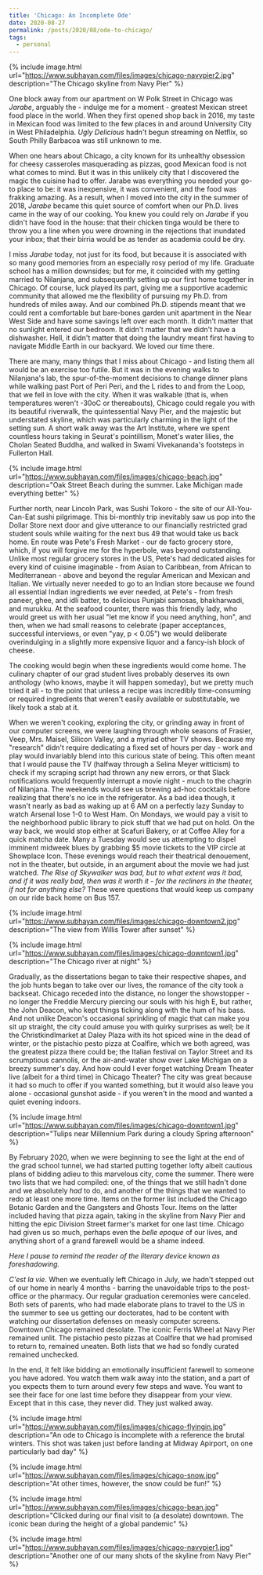 ```yaml
---
title: 'Chicago: An Incomplete Ode'
date: 2020-08-27
permalink: /posts/2020/08/ode-to-chicago/
tags:
  - personal
---
```


{% include image.html url="https://www.subhayan.com/files/images/chicago-navypier2.jpg" description="The Chicago skyline from Navy Pier" %}


One block away from our apartment on W Polk Street in Chicago was *Jarabe*, arguably the - indulge me for a moment - greatest Mexican street food place in the world. When they first opened shop back in 2016, my taste in Mexican food was limited to the few places in and around University City in West Philadelphia. *Ugly Delicious* hadn't begun streaming on Netflix, so South Philly Barbacoa was still unknown to me.

When one hears about Chicago, a city known for its unhealthy obsession for cheesy casseroles masquerading as pizzas, good Mexican food is not what comes to mind. But it was in this unlikely city that I discovered the magic the cuisine had to offer. Jarabe was everything you needed your go-to place to be: it was inexpensive, it was convenient, and the food was frakking amazing. As a result, when I moved into the city in the summer of 2018, *Jarabe* became this quiet source of comfort when our Ph.D. lives came in the way of our cooking. You knew you could rely on *Jarabe* if you didn't have food in the house: that their chicken tinga would be there to throw you a line when you were drowning in the rejections that inundated your inbox; that their birria would be as tender as academia could be dry.

I miss *Jarabe* today, not just for its food, but because it is associated with so many good memories from an especially rosy period of my life. Graduate school has a million downsides; but for me, it coincided with my getting married to Nilanjana, and subsequently setting up our first home together in Chicago. Of course, luck played its part, giving me a supportive academic community that allowed me the flexibility of pursuing my Ph.D. from hundreds of miles away. And our combined Ph.D. stipends meant that we could rent a comfortable but bare-bones garden unit apartment in the Near West Side and have some savings left over each month. It didn't matter that no sunlight entered our bedroom. It didn't matter that we didn't have a dishwasher. Hell, it didn't matter that doing the laundry meant first having to navigate Middle Earth in our backyard. We loved our time there.

There are many, many things that I miss about Chicago - and listing them all would be an exercise too futile. But it was in the evening walks to Nilanjana's lab, the spur-of-the-moment decisions to change dinner plans while walking past Port of Peri Peri, and the L rides to and from the Loop, that we fell in love with the city. When it was walkable (that is, when temperatures weren't -30oC or thereabouts), Chicago could regale you with its beautiful riverwalk, the quintessential Navy Pier, and the majestic but understated skyline, which was particularly charming in the light of the setting sun. A short walk away was the Art Institute, where we spent countless hours taking in Seurat's pointillism, Monet's water lilies, the Cholan Seated Buddha, and walked in Swami Vivekananda's footsteps in Fullerton Hall. 

{% include image.html url="https://www.subhayan.com/files/images/chicago-beach.jpg" description="Oak Street Beach during the summer. Lake Michigan made everything better" %}

Further north, near Lincoln Park, was Sushi Tokoro - the site of our All-You-Can-Eat sushi pilgrimage. This bi-monthly trip inevitably saw us pop into the Dollar Store next door and give utterance to our financially restricted grad student souls while waiting for the next bus 49 that would take us back home. En route was Pete's Fresh Market - our de facto grocery store, which, if you will forgive me for the hyperbole, was beyond outstanding. Unlike most regular grocery stores in the US, Pete's had dedicated aisles for every kind of cuisine imaginable - from Asian to Caribbean, from African to Mediterranean - above and beyond the regular American and Mexican and Italian. We virtually never needed to go to an Indian store because we found all essential Indian ingredients we ever needed, at Pete's - from fresh paneer, ghee, and idli batter, to delicious Punjabi samosas, bhakharwadi, and murukku. At the seafood counter, there was this friendly lady, who would greet us with her usual "let me know if you need anything, hon", and then, when we had small reasons to celebrate (paper acceptances, successful interviews, or even "yay, p < 0.05") we would deliberate overindulging in a slightly more expensive liquor and a fancy-ish block of cheese.

The cooking would begin when these ingredients would come home. The culinary chapter of our grad student lives probably deserves its own anthology (who knows, maybe it will happen someday), but we pretty much tried it all - to the point that unless a recipe was incredibly time-consuming or required ingredients that weren't easily available or substitutable, we likely took a stab at it. 

When we weren't cooking, exploring the city, or grinding away in front of our computer screens, we were laughing through whole seasons of Frasier, Veep, Mrs. Maisel, Silicon Valley, and a myriad other TV shows. Because my "research" didn't require dedicating a fixed set of hours per day - work and play would invariably blend into this curious state of being. This often meant that I would pause the TV (halfway through a Selina Meyer witticism) to check if my scraping script had thrown any new errors, or that Slack notifications would frequently interrupt a movie night - much to the chagrin of Nilanjana. The weekends would see us brewing ad-hoc cocktails before realizing that there's no ice in the refrigerator. As a bad idea though, it wasn't nearly as bad as waking up at 6 AM on a perfectly lazy Sunday to watch Arsenal lose 1-0 to West Ham. On Mondays, we would pay a visit to the neighborhood public library to pick stuff that we had put on hold. On the way back, we would stop either at Scafuri Bakery, or at Coffee Alley for a quick matcha date. Many a Tuesday would see us attempting to dispel imminent midweek blues by grabbing $5 movie tickets to the VIP circle at Showplace Icon. These evenings would reach their theatrical denouement, not in the theater, but outside, in an argument about the movie we had just watched. *The Rise of Skywalker was bad, but to what extent was it bad, and if it was really bad, then was it worth it - for the recliners in the theater, if not for anything else?* These were questions that would keep us company on our ride back home on Bus 157.

{% include image.html url="https://www.subhayan.com/files/images/chicago-downtown2.jpg" description="The view from Willis Tower after sunset" %}

{% include image.html url="https://www.subhayan.com/files/images/chicago-downtown1.jpg" description="The Chicago river at night" %}

Gradually, as the dissertations began to take their respective shapes, and the job hunts began to take over our lives, the romance of the city took a backseat. Chicago receded into the distance, no longer the showstopper - no longer the Freddie Mercury piercing our souls with his high E, but rather, the John Deacon, who kept things ticking along with the hum of his bass. And not unlike Deacon's occasional sprinkling of magic that can make you sit up straight, the city could amuse you with quirky surprises as well; be it the Christkindlmarket at Daley Plaza with its hot spiced wine in the dead of winter, or the pistachio pesto pizza at Coalfire, which we both agreed, was the greatest pizza there could be; the Italian festival on Taylor Street and its scrumptious cannolis, or the air-and-water show over Lake Michigan on a breezy summer's day. And how could I ever forget watching Dream Theater live (albeit for a third time) in Chicago Theater? The city was great because it had so much to offer if you wanted something, but it would also leave you alone - occasional gunshot aside - if you weren't in the mood and wanted a quiet evening indoors.

{% include image.html url="https://www.subhayan.com/files/images/chicago-downtown1.jpg" description="Tulips near Millennium Park during a cloudy Spring afternoon" %}

By February 2020, when we were beginning to see the light at the end of the grad school tunnel, we had started putting together lofty albeit cautious plans of bidding adieu to this marvelous city, come the summer. There were two lists that we had compiled: one, of the things that we still hadn't done and we absolutely *had* to do, and another of the things that we wanted to redo at least one more time. Items on the former list included the Chicago Botanic Garden and the Gangsters and Ghosts Tour. Items on the latter included having that pizza again, taking in the skyline from Navy Pier and hitting the epic Division Street farmer's market for one last time. Chicago had given us so much, perhaps even the *belle epoque* of our lives, and anything short of a grand farewell would be a shame indeed.

*Here I pause to remind the reader of the literary device known as foreshadowing.*

*C'est la vie.* When we eventually left Chicago in July, we hadn't stepped out of our home in nearly 4 months - barring the unavoidable trips to the post-office or the pharmacy. Our regular graduation ceremonies were canceled. Both sets of parents, who had made elaborate plans to travel to the US in the summer to see us getting our doctorates, had to be content with watching our dissertation defenses on measly computer screens. Downtown Chicago remained desolate. The iconic Ferris Wheel at Navy Pier remained unlit. The pistachio pesto pizzas at Coalfire that we had promised to return to, remained uneaten. Both lists that we had so fondly curated remained unchecked. 

In the end, it felt like bidding an emotionally insufficient farewell to someone you have adored. You watch them walk away into the station, and a part of you expects them to turn around every few steps and wave. You want to see their face for one last time before they disappear from your view. Except that in this case, they never did. They just walked away.

{% include image.html url="https://www.subhayan.com/files/images/chicago-flyingin.jpg" description="An ode to Chicago is incomplete with a reference the brutal winters. This shot was taken just before landing at Midway Apirport, on one particularly bad day" %}

{% include image.html url="https://www.subhayan.com/files/images/chicago-snow.jpg" description="At other times, however, the snow could be fun!" %}

{% include image.html url="https://www.subhayan.com/files/images/chicago-bean.jpg" description="Clicked during our final visit to (a desolate) downtown. The iconic bean during the height of a global pandemic" %}

{% include image.html url="https://www.subhayan.com/files/images/chicago-navypier1.jpg" description="Another one of our many shots of the skyline from Navy Pier" %}
